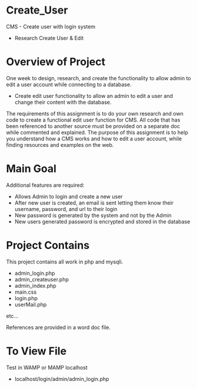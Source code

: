 # Create_User #
CMS - Create user with login system

- Research Create User & Edit

# Overview of Project #

One week to design, research, and create the functionality to allow admin to edit a user account while connecting to a database.  

- Create edit user functionality to allow an admin to edit a user and change their content with the database.

The requirements of this assignment is to do your own research and own code to create a functional edit user function for CMS. All code that has been referenced to another source must be provided on a separate doc while commented and explained. The purpose of this assignment is to help you understand how a CMS works and how to edit a user account, while finding resources and examples on the web. 

# Main Goal #
 Additional features are required:
 
 - Allows Admin to login and create a new user
 - After new user is created, an email is sent letting them know their username, password, and url to their login
 - New password is generated by the system and not by the Admin
 - New users generated password is encrypted and stored in the database
 
 # Project Contains #
 
 This project contains all work in php and mysqli.
 
 - admin_login.php
 - admin_createuser.php
 - admin_index.php
 - main.css
 - login.php
 - userMail.php
 
 etc...
 
 References are provided in a word doc file.
 
 # To View File #
 
 Test in WAMP or MAMP localhost
 
 - localhost/login/admin/admin_login.php

